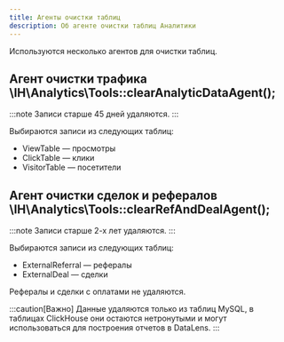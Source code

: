```yaml
---
title: Агенты очистки таблиц
description: Об агенте очистки таблиц Аналитики
---
```


Используются несколько агентов для очистки таблиц.

## Агент очистки трафика \IH\Analytics\Tools::clearAnalyticDataAgent();

:::note
Записи старше 45 дней удаляются.
:::

Выбираются записи из следующих таблиц:
- ViewTable — просмотры
- ClickTable — клики
- VisitorTable — посетители


## Агент очистки сделок и рефералов \IH\Analytics\Tools::clearRefAndDealAgent(); 

:::note
Записи старше 2-х лет удаляются.
:::

Выбираются записи из следующих таблиц:
- ExternalReferral — рефералы
- ExternalDeal — сделки

Рефералы и сделки с оплатами не удаляются.

:::caution[Важно]
Данные удаляются только из таблиц MySQL, в таблицах ClickHouse они остаются нетронутыми и могут использоваться для построения отчетов в DataLens.
:::

